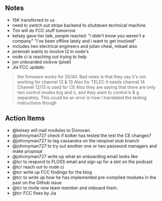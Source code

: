 ## Notes

- 15K transferred to us
- need to switch out stripe backend to shutdown technical machine
- Tim will do FCC stuff tomorrow
- kelsey gave her talk, people reacted: "i didn't know you weren't a company" "i've been offline lately and i want to get involved"
- includes two electrical engineers and julian cheal, mikael also
- jeremiah wants to involve t2 in node's 
- node ci is reaching out trying to help
- jon onboarded nickvw (pixel)
- Jia FCC update:

> the firmware works for 20/40. Bad news is that they say it's not working for channel 12 & 13
> Also for TELEC it needs channel 14
> Channel 12/13 is used for CE
> Also they are saying that there are only two control modes b/g and n, and they want to control b & g separately. This could be an error in how I translated the testing instructions though

## Action Items

- @kelsey will mail modules to Donovan.
- @johnnyman727 check if kolker has tested the test the CE changes?
- @johnnyman727 to tag cassandra on the neopixel stub branch
- @johnnyman727 to try out another one or two password managers and make proposal
- @johnnyman727 write up what an onboarding email looks like
- @tcr to respond to FLOSS email and sign up for a slot on the podcast
- @tcr reach out to node ci
- @tcr write up FCC findings for the blog
- @tcr to write up how he has implemented pre-compiled modules in the past on the Github issue
- @tcr to invite new team member and onboard them.
- @tcr FCC fixes by Jia
